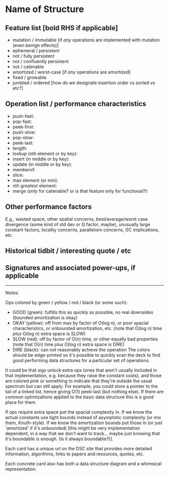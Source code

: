 Name of Structure
=================

## Feature list [bold RHS if applicable]
- mutation / immutable [if *any* operations are implemented with mutation (even benign effects)]
- ephemeral / persistent
- not / fully persistent
- not / confluently persistent
- not / catenable
- amortized / worst-case [if *any* operations are amortized]
- fixed / growable
- jumbled / ordered [how do we designate insertion order vs sorted vs etc?]


## Operation list / performance characteristics
- push-fast: 
- pop-fast: 
- peek-first: 
- push-slow: 
- pop-slow: 
- peek-last: 
- length: 
- lookup (nth element or by key): 
- insert (in middle or by key): 
- update (in middle or by key): 
- memberof: 
- slice: 
- max element (or min): 
- nth greatest element: 
- merge (only for catenable? or is that feature only for functional?): 

## Other performance factors
E.g., wasted space, other spatial concerns, best/average/worst case divergence (some kind of std dev or Q factor, maybe), unusually large constant factors, locality concerns, parallelism concerns, GC implications, etc.

## Historical tidbit / interesting quote / etc

## Signatures and associated power-ups, if applicable


-------------

Notes:

Ops colored by green / yellow / red / black (or some such):
- GOOD (green): fulfills this as quickly as possible, no real downsides (bounded amortization is okay)
- OKAY (yellow): off from max by factor of O(log n), or poor spacial characteristics, or unbounded amortization, etc. (note that O(log n) time *plus* O(log n) extra space is SLOW)
- SLOW (red): off by factor of O(n) time, or other equally bad properties (note that O(n) time *plus* O(log n) extra space is DIRE)
- DIRE (black): can not reasonably achieve the operation
The colors should be edge-printed so it's possible to quickly scan the deck to find good performing data structures for a particular set of operations.

It could be that sigs unlock extra ops (ones that aren't usually included in that implementation, e.g. because they raise the constant costs), and those are colored pink or something to indicate that they're outside the usual spectrum but can still apply. For example, you could store a pointer to the tail of a linked list, hence giving O(1) peek-last (but nothing else). If there are common optimizations applied to the basic data structure this is a good place for them.

If ops require extra space put the spacial complexity in. If we know the actual constants use tight bounds instead of asymptotic complexity (or mix them, Knuth-style). If we know the amortization bounds put those in (or just 'amortized' if it's unbounded) [this might be very implementation dependent, in a way that we don't want to track... maybe just knowing that it's boundable is enough. (Is it always boundable?)]. 

Each card has a unique url on the DSC site that provides more detailed information, algorithms, links to papers and resources, quotes, etc.

Each concrete card also has both a data structure diagram and a whimsical representation.